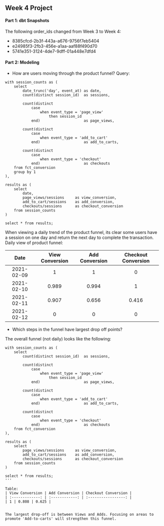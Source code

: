 ## Week 4 Project

#### Part 1: dbt Snapshots
The following order_ids changed from Week 3 to Week 4:
- 8385cfcd-2b3f-443a-a676-9756f7eb5404
- e24985f3-2fb3-456e-a1aa-aaf88f490d70
- 5741e351-3124-4de7-9dff-01a448e7dfd4

#### Part 2: Modeling

- How are users moving through the product funnel?
Query:
```
with session_counts as (
    select
        date_trunc('day', event_at) as date,
        count(distinct session_id)  as sessions,
        
        count(distinct
            case
                when event_type = 'page_view'
                    then session_id
            end)                    as page_views,
        
        count(distinct
            case
                when event_type = 'add_to_cart'
            end)                    as add_to_carts,
        
        count(distinct
            case
                when event_type = 'checkout'
            end)                    as checkouts
    from fct_conversion
    group by 1
),

results as (
    select
        date,
        page_views/sessions     as view_conversion,
        add_to_cart/sessions    as add_conversion,
        checkouts/sessions      as checkout_conversion
    from session_counts
)

select * from results;
```

When viewing a daily trend of the product funnel, its clear some users have a session on one day and return the next day to complete the transaction.
Daily view of product funnel:

| Date | View Conversion | Add Conversion | Checkout Conversion |
| :--: | :-------------: | :------------: | :-----------------: |
| 2021-02-09 | 1 | 1 | 0 |
| 2021-02-10 | 0.989 | 0.994 | 1 |
| 2021-02-11 | 0.907 | 0.656 | 0.416 |
| 2021-02-12 | 0 | 0 | 0 |


- Which steps in the funnel have largest drop off points?

The overall funnel (not daily) looks like the following:
```
with session_counts as (
    select
        count(distinct session_id)  as sessions,
        
        count(distinct
            case
                when event_type = 'page_view'
                    then session_id
            end)                    as page_views,
        
        count(distinct
            case
                when event_type = 'add_to_cart'
            end)                    as add_to_carts,
        
        count(distinct
            case
                when event_type = 'checkout'
            end)                    as checkouts
    from fct_conversion
),

results as (
    select
        page_views/sessions     as view_conversion,
        add_to_cart/sessions    as add_conversion,
        checkouts/sessions      as checkout_conversion
    from session_counts
)

select * from results;
'''

Table:
| View Conversion | Add Conversion | Checkout Conversion |
| :-------------: | :------------: | :-----------------: |
| 1 | 0.808 | 0.625 |


The largest drop-off is between Views and Adds. Focusing on areas to promote 'Add-to-carts' will strengthen this funnel.

